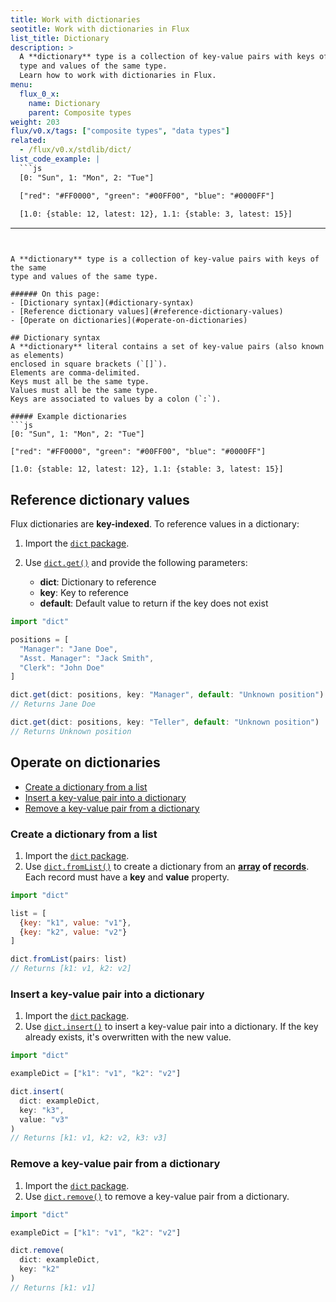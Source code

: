```yaml
---
title: Work with dictionaries
seotitle: Work with dictionaries in Flux
list_title: Dictionary
description: >
  A **dictionary** type is a collection of key-value pairs with keys of the same
  type and values of the same type.
  Learn how to work with dictionaries in Flux.
menu:
  flux_0_x:
    name: Dictionary
    parent: Composite types
weight: 203
flux/v0.x/tags: ["composite types", "data types"]
related:
  - /flux/v0.x/stdlib/dict/
list_code_example: |
  ```js
  [0: "Sun", 1: "Mon", 2: "Tue"]

  ["red": "#FF0000", "green": "#00FF00", "blue": "#0000FF"]
  
  [1.0: {stable: 12, latest: 12}, 1.1: {stable: 3, latest: 15}]
  ```
---
```


A **dictionary** type is a collection of key-value pairs with keys of the same
type and values of the same type.

###### On this page:
- [Dictionary syntax](#dictionary-syntax)
- [Reference dictionary values](#reference-dictionary-values)
- [Operate on dictionaries](#operate-on-dictionaries)

## Dictionary syntax
A **dictionary** literal contains a set of key-value pairs (also known as elements)
enclosed in square brackets (`[]`).
Elements are comma-delimited.
Keys must all be the same type.
Values must all be the same type.
Keys are associated to values by a colon (`:`).

##### Example dictionaries
```js
[0: "Sun", 1: "Mon", 2: "Tue"]

["red": "#FF0000", "green": "#00FF00", "blue": "#0000FF"]

[1.0: {stable: 12, latest: 12}, 1.1: {stable: 3, latest: 15}]
```

## Reference dictionary values
Flux dictionaries are **key-indexed**. 
To reference values in a dictionary:

1. Import the [`dict` package](/flux/v0.x/stdlib/dict/).
2. Use [`dict.get()`](/flux/v0.x/stdlib/dict/get/) and provide the following parameters:

    - **dict**: Dictionary to reference
    - **key**: Key to reference
    - **default**: Default value to return if the key does not exist

```js
import "dict"

positions = [
  "Manager": "Jane Doe",
  "Asst. Manager": "Jack Smith",
  "Clerk": "John Doe"
]

dict.get(dict: positions, key: "Manager", default: "Unknown position")
// Returns Jane Doe

dict.get(dict: positions, key: "Teller", default: "Unknown position")
// Returns Unknown position
```

## Operate on dictionaries

- [Create a dictionary from a list](#create-a-dictionary-from-a-list)
- [Insert a key-value pair into a dictionary](#insert-a-key-value-pair-into-a-dictionary)
- [Remove a key-value pair from a dictionary](#remove-a-key-value-pair-from-a-dictionary)

### Create a dictionary from a list
1. Import the [`dict` package](/flux/v0.x/stdlib/dict/).
2. Use [`dict.fromList()`](/flux/v0.x/stdlib/dict/fromlist/) to create a dictionary
   from an **[array](/flux/v0.x/data-types/composite/array/) of [records](/flux/v0.x/data-types/composite/record/)**.
   Each record must have a **key** and **value** property.

```js
import "dict"

list = [
  {key: "k1", value: "v1"},
  {key: "k2", value: "v2"}
]

dict.fromList(pairs: list)
// Returns [k1: v1, k2: v2]
```
  
### Insert a key-value pair into a dictionary
1. Import the [`dict` package](/flux/v0.x/stdlib/dict/).
2. Use [`dict.insert()`](/flux/v0.x/stdlib/dict/insert/) to insert a key-value
   pair into a dictionary. If the key already exists, it's overwritten with the new value.
  
```js
import "dict"

exampleDict = ["k1": "v1", "k2": "v2"]

dict.insert(
  dict: exampleDict,
  key: "k3",
  value: "v3"
)
// Returns [k1: v1, k2: v2, k3: v3]
```

### Remove a key-value pair from a dictionary
1. Import the [`dict` package](/flux/v0.x/stdlib/dict/).
2. Use [`dict.remove()`](/flux/v0.x/stdlib/dict/remove/) to remove a key-value
   pair from a dictionary.

```js
import "dict"

exampleDict = ["k1": "v1", "k2": "v2"]

dict.remove(
  dict: exampleDict,
  key: "k2"
)
// Returns [k1: v1]
```
